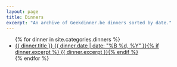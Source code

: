 ```yaml
---
layout: page
title: Dinners
excerpt: "An archive of Geekdinner.be dinners sorted by date."
---
```


<ul class="post-list">
{% for dinner in site.categories.dinners %} 
  <li><article><a href="{{ site.url }}{{ dinner.url }}">{{ dinner.title }} <span class="entry-date"><time datetime="{{ dinner.date | date_to_xmlschema }}">{{ dinner.date | date: "%B %d, %Y" }}</time></span>{% if dinner.excerpt %} <span class="excerpt">{{ dinner.excerpt }}</span>{% endif %}</a></article></li>
{% endfor %}
</ul>
